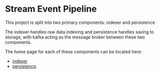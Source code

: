 # Stream Event Pipeline

This project is split into two primary components: indexer and persistence

The indexer handles raw data indexing and persistence handles saving to storage, with
kafka acting as the message broker between these two components.

The home page for each of these components can be located here: 
- [indexer](./indexer/README.md)
- [persistence](./persistence/README.md)
